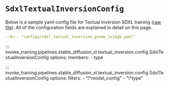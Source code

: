 # `SdxlTextualInversionConfig`

Below is a sample yaml config file for Textual Inversion SDXL training ([raw file](https://github.com/invoke-ai/invoke-training/blob/main/configs/sdxl_textual_inversion_gnome_1x24gb.yaml)). All of the configuration fields are explained in detail on this page.

```yaml title="sdxl_textual_inversion_gnome_1x24gb.yaml"
--8<-- "configs/sdxl_textual_inversion_gnome_1x24gb.yaml"
```

<!-- To control the member order, we first list out the members whose order we care about, then we list the rest. -->
::: invoke_training.pipelines.stable_diffusion_xl.textual_inversion.config.SdxlTextualInversionConfig
    options:
      members:
      - type

<!-- Note that we always hide "model_config", as it should not be set by the user. -->
::: invoke_training.pipelines.stable_diffusion_xl.textual_inversion.config.SdxlTextualInversionConfig
    options:
      filters:
      - "!^model_config"
      - "!^type"
